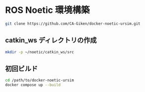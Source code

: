# ROS Noetic 環境構築
```sh
git clone https://github.com/CA-Giken/docker-noetic-ursim.git
```

## catkin_ws ディレクトリの作成

```sh
mkdir -p ~/noetic/catkin_ws/src
```

## 初回ビルド

```sh
cd /path/to/docker-noetic-ursim
docker compose up --build
```

